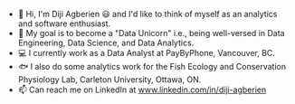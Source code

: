- 👋 Hi, I'm Diji Agberien :smiley: and I'd like to think of myself as an analytics and software enthusiast. 
-  :seedling: My goal is to become a "Data Unicorn" i.e., being well-versed in Data Engineering, Data Science, and Data Analytics. 
- :computer: I currently work as a Data Analyst at PayByPhone, Vancouver, BC.
- :fish: I also do some analytics work for the Fish Ecology and Conservation Physiology Lab, Carleton University, Ottawa, ON. 
- :mailbox: Can reach me on LinkedIn at www.linkedin.com/in/diji-agberien 
